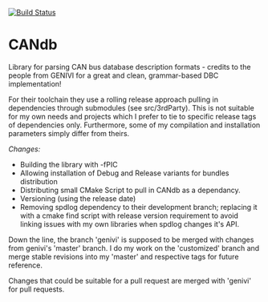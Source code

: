 [![Build Status](https://travis-ci.org/jenszo/CANdb.svg?branch=master)](https://travis-ci.org/jenszo/CANdb) 
<br />

# CANdb
Library for parsing CAN bus database description formats - credits to the people from GENIVI for a great and clean, grammar-based DBC implementation!

For their toolchain they use a rolling release approach pulling in dependencies through submodules (see src/3rdParty).
This is not suitable for my own needs and projects which I prefer to tie to specific release tags of dependencies only.
Furthermore, some of my compilation and installation parameters simply differ from theirs.

*Changes:*
- Building the library with -fPIC
- Allowing installation of Debug and Release variants for bundles distribution
- Distributing small CMake Script to pull in CANdb as a dependancy.
- Versioning (using the release date)
- Removing spdlog dependency to their development branch; replacing it with a cmake find script with release version requirement to avoid linking issues with my own libraries when spdlog changes it's API.

Down the line, the branch 'genivi' is supposed to be merged with changes from genivi's 'master' branch.
I do my work on the 'customized' branch and merge stable revisions into my 'master' and respective tags for future reference.

Changes that could be suitable for a pull request are merged with 'genivi' for pull requests.


